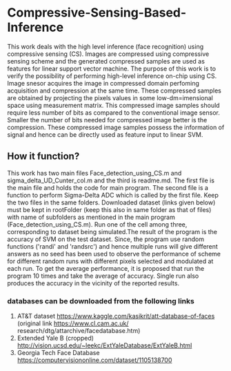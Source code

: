 # Compressive-Sensing-Based-Inference
This work deals with the high level inference (face recognition) using compressive sensing (CS). Images are compressed using compressive sensing scheme and the generated compressed samples are used as features for linear support vector machine. The purpose of this work is to verify the possibility of performing high-level inference on-chip using CS. Image snesor acquires the image in compressed domain perfoming acquisition and compression at the same time. These compressed samples are obtained by projecting the pixels values in some low-dm=imensional space using measurement matrix. This compressed image samples should require less number of bits as compared to the conventional image sensor. Smaller the number of bits needed for compressed image better is the compression. These compressed image samples possess the information of signal and hence can be directly used as feature input to linear SVM.
## How it function?
This work has two main files Face_detection_using_CS.m and sigma_delta_UD_Cunter_col.m and the third is readme.md. The first file is the main file and holds the code for main program. The second file is a function to perform Sigma-Delta ADC which is called by the first file. Keep the two files in the same folders. Downloaded dataset (links given below) must be kept in rootFolder (keep this also in same folder as that of files) with name of subfolders as mentioned in the main program (Face_detection_using_CS.m). Run one of the cell among three, corresponding to dataset being simulated.The result of the program is the accuracy of SVM on the test dataset. Since, the program use random functions ('randi' and 'randsrc') and hence multiple runs will give different answers as no seed has been used to observe the performance of scheme for different random runs with different pixels selected and modulated at each run. To get the average performance, it is proposed that run the program 10 times and take the average of accuracy. Single run also produces the accuracy in the vicinity of the reported results.
### databases can be downloaded from the following links
1. AT&T dataset https://www.kaggle.com/kasikrit/att-database-of-faces (original link https://www.cl.cam.ac.uk/
research/dtg/attarchive/facedatabase.htm)
2. Extended Yale B (cropped) http://vision.ucsd.edu/~leekc/ExtYaleDatabase/ExtYaleB.html
3. Georgia Tech Face Database https://computervisiononline.com/dataset/1105138700
